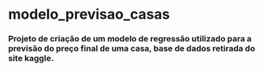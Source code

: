 # modelo_previsao_casas

### Projeto de criação de um modelo de regressão utilizado para a previsão do preço final de uma casa, base de dados retirada do site kaggle.
